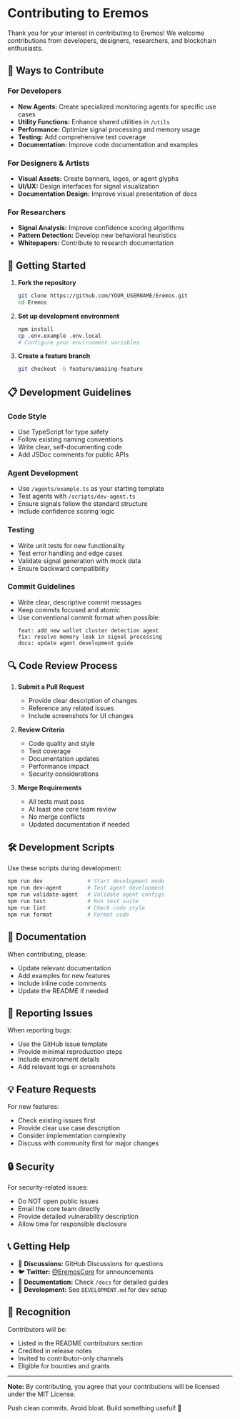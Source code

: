 # Contributing to Eremos

Thank you for your interest in contributing to Eremos! We welcome contributions from developers, designers, researchers, and blockchain enthusiasts.

## 🤝 Ways to Contribute

### For Developers
- **New Agents:** Create specialized monitoring agents for specific use cases
- **Utility Functions:** Enhance shared utilities in `/utils`
- **Performance:** Optimize signal processing and memory usage
- **Testing:** Add comprehensive test coverage
- **Documentation:** Improve code documentation and examples

### For Designers & Artists
- **Visual Assets:** Create banners, logos, or agent glyphs
- **UI/UX:** Design interfaces for signal visualization
- **Documentation Design:** Improve visual presentation of docs

### For Researchers
- **Signal Analysis:** Improve confidence scoring algorithms
- **Pattern Detection:** Develop new behavioral heuristics
- **Whitepapers:** Contribute to research documentation

## 🚀 Getting Started

1. **Fork the repository**
   ```bash
   git clone https://github.com/YOUR_USERNAME/Eremos.git
   cd Eremos
   ```

2. **Set up development environment**
   ```bash
   npm install
   cp .env.example .env.local
   # Configure your environment variables
   ```

3. **Create a feature branch**
   ```bash
   git checkout -b feature/amazing-feature
   ```

## 📋 Development Guidelines

### Code Style
- Use TypeScript for type safety
- Follow existing naming conventions
- Write clear, self-documenting code
- Add JSDoc comments for public APIs

### Agent Development
- Use `/agents/example.ts` as your starting template
- Test agents with `/scripts/dev-agent.ts`
- Ensure signals follow the standard structure
- Include confidence scoring logic

### Testing
- Write unit tests for new functionality
- Test error handling and edge cases
- Validate signal generation with mock data
- Ensure backward compatibility

### Commit Guidelines
- Write clear, descriptive commit messages
- Keep commits focused and atomic
- Use conventional commit format when possible:
  ```
  feat: add new wallet cluster detection agent
  fix: resolve memory leak in signal processing
  docs: update agent development guide
  ```

## 🔍 Code Review Process

1. **Submit a Pull Request**
   - Provide clear description of changes
   - Reference any related issues
   - Include screenshots for UI changes

2. **Review Criteria**
   - Code quality and style
   - Test coverage
   - Documentation updates
   - Performance impact
   - Security considerations

3. **Merge Requirements**
   - All tests must pass
   - At least one core team review
   - No merge conflicts
   - Updated documentation if needed

## 🛠️ Development Scripts

Use these scripts during development:

```bash
npm run dev              # Start development mode
npm run dev-agent        # Test agent development
npm run validate-agent   # Validate agent configs
npm run test             # Run test suite
npm run lint             # Check code style
npm run format           # Format code
```

## 📝 Documentation

When contributing, please:
- Update relevant documentation
- Add examples for new features
- Include inline code comments
- Update the README if needed

## 🐛 Reporting Issues

When reporting bugs:
- Use the GitHub issue template
- Provide minimal reproduction steps
- Include environment details
- Add relevant logs or screenshots

## 💡 Feature Requests

For new features:
- Check existing issues first
- Provide clear use case description
- Consider implementation complexity
- Discuss with community first for major changes

## 🔒 Security

For security-related issues:
- Do NOT open public issues
- Email the core team directly
- Provide detailed vulnerability description
- Allow time for responsible disclosure

## 📞 Getting Help

- 💬 **Discussions:** GitHub Discussions for questions
- 🐦 **Twitter:** [@EremosCore](https://x.com/EremosCore) for announcements
- 📖 **Documentation:** Check `/docs` for detailed guides
- 🔧 **Development:** See `DEVELOPMENT.md` for dev setup

## 🙏 Recognition

Contributors will be:
- Listed in the README contributors section
- Credited in release notes
- Invited to contributor-only channels
- Eligible for bounties and grants

---

**Note:** By contributing, you agree that your contributions will be licensed under the MIT License.

Push clean commits. Avoid bloat. Build something useful! 🚀

